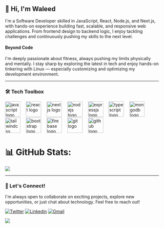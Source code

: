 ## 👋 Hi, I'm Waleed

I'm a Software Developer skilled in JavaScript, React, Node.js, and Next.js, with hands-on experience building fast, scalable, and responsive web applications. From frontend design to backend logic, I enjoy tackling challenges and continuously pushing my skills to the next level.

#### Beyond Code

I'm deeply passionate about fitness, always pushing my limits physically and mentally. I stay sharp by exploring the latest in tech and enjoy hands-on tinkering with Linux — especially customizing and optimizing my development environment.

---

### 🛠️ Tech Toolbox

<div align="left">
  <img src="https://skillicons.dev/icons?i=javascript" height="50" alt="javascript logo"  />
  <img width="10" />
  <img src="https://skillicons.dev/icons?i=react" height="50" alt="react logo"  />
  <img width="10" />
  <img src="https://skillicons.dev/icons?i=nextjs" height="50" alt="nextjs logo"  />
  <img width="10" />
  <img src="https://skillicons.dev/icons?i=nodejs" height="50" alt="nodejs logo"  />
  <img width="10" />
  <img src="https://skillicons.dev/icons?i=expressjs" height="50" alt="expressjs logo"  />
  <img width="10" />
  <img src="https://skillicons.dev/icons?i=typescript" height="50" alt="typescript logo"  />
  <img width="10" />
  <img src="https://skillicons.dev/icons?i=mongodb" height="50" alt="mongodb logo"  />
  <img width="10" />
  <img src="https://skillicons.dev/icons?i=tailwindcss" height="50" alt="tailwindcss logo"  />
  <img width="10" />
  <img src="https://skillicons.dev/icons?i=bootstrap" height="50" alt="bootstrap logo"  />
  <img width="10" />
  <img src="https://skillicons.dev/icons?i=firebase" height="50" alt="firebase logo"  />
  <img width="10" />
  <img src="https://skillicons.dev/icons?i=git" height="50" alt="git logo"  />
  <img width="10" />
  <img src="https://skillicons.dev/icons?i=github" height="50" alt="github logo"  />
</div>


# 📊 GitHub Stats:
![](https://nirzak-streak-stats.vercel.app/?user=mewaleedahmad&theme=gruvbox&hide_border=false)<br/>
<!-- ![](https://github-readme-stats.vercel.app/api?username=mewaleedahmad&theme=gruvbox&hide_border=false&include_all_commits=false&count_private=false)<br/> -->

---

### 🤝 Let's Connect!

I'm always open to collaborate on exciting projects, explore new opportunities, or just chat about technology. Feel free to reach out!

[![Twitter](https://skillicons.dev/icons?i=twitter)](https://x.com/mewaleedahmad)
[![Linkedin](https://skillicons.dev/icons?i=linkedin)](https://www.linkedin.com/in/mewaleedahmad)
[![Gmail](https://skillicons.dev/icons?i=gmail)](mailto:waleedgondal57@gmail.com)




  
[![](https://visitcount.itsvg.in/api?id=mewaleedahmad&icon=0&color=0)](https://visitcount.itsvg.in)

